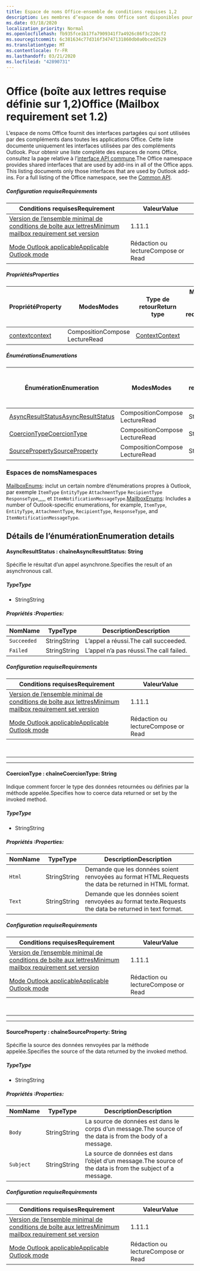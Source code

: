 ```yaml
---
title: Espace de noms Office-ensemble de conditions requises 1,2
description: Les membres d’espace de noms Office sont disponibles pour les compléments Outlook à l’aide de l’API de boîte aux lettres Set 1,2.
ms.date: 03/18/2020
localization_priority: Normal
ms.openlocfilehash: fb935fce1b17fa7909341f7a4926c86f3c220cf2
ms.sourcegitcommit: 6c381634c77d316f34747131860db0a0bced2529
ms.translationtype: MT
ms.contentlocale: fr-FR
ms.lasthandoff: 03/21/2020
ms.locfileid: "42890731"
---
```

# <a name="office-mailbox-requirement-set-12"></a><span data-ttu-id="9b141-103">Office (boîte aux lettres requise définie sur 1,2)</span><span class="sxs-lookup"><span data-stu-id="9b141-103">Office (Mailbox requirement set 1.2)</span></span>

<span data-ttu-id="9b141-p101">L’espace de noms Office fournit des interfaces partagées qui sont utilisées par des compléments dans toutes les applications Office. Cette liste documente uniquement les interfaces utilisées par des compléments Outlook. Pour obtenir une liste complète des espaces de noms Office, consultez la page relative à l’[interface API commune](/javascript/api/office).</span><span class="sxs-lookup"><span data-stu-id="9b141-p101">The Office namespace provides shared interfaces that are used by add-ins in all of the Office apps. This listing documents only those interfaces that are used by Outlook add-ins. For a full listing of the Office namespace, see the [Common API](/javascript/api/office).</span></span>

##### <a name="requirements"></a><span data-ttu-id="9b141-106">Configuration requise</span><span class="sxs-lookup"><span data-stu-id="9b141-106">Requirements</span></span>

|<span data-ttu-id="9b141-107">Conditions requises</span><span class="sxs-lookup"><span data-stu-id="9b141-107">Requirement</span></span>| <span data-ttu-id="9b141-108">Valeur</span><span class="sxs-lookup"><span data-stu-id="9b141-108">Value</span></span>|
|---|---|
|[<span data-ttu-id="9b141-109">Version de l’ensemble minimal de conditions de boîte aux lettres</span><span class="sxs-lookup"><span data-stu-id="9b141-109">Minimum mailbox requirement set version</span></span>](../../requirement-sets/outlook-api-requirement-sets.md)| <span data-ttu-id="9b141-110">1.1</span><span class="sxs-lookup"><span data-stu-id="9b141-110">1.1</span></span>|
|[<span data-ttu-id="9b141-111">Mode Outlook applicable</span><span class="sxs-lookup"><span data-stu-id="9b141-111">Applicable Outlook mode</span></span>](../../../outlook/outlook-add-ins-overview.md#extension-points)| <span data-ttu-id="9b141-112">Rédaction ou lecture</span><span class="sxs-lookup"><span data-stu-id="9b141-112">Compose or Read</span></span>|

##### <a name="properties"></a><span data-ttu-id="9b141-113">Propriétés</span><span class="sxs-lookup"><span data-stu-id="9b141-113">Properties</span></span>

| <span data-ttu-id="9b141-114">Propriété</span><span class="sxs-lookup"><span data-stu-id="9b141-114">Property</span></span> | <span data-ttu-id="9b141-115">Modes</span><span class="sxs-lookup"><span data-stu-id="9b141-115">Modes</span></span> | <span data-ttu-id="9b141-116">Type de retour</span><span class="sxs-lookup"><span data-stu-id="9b141-116">Return type</span></span> | <span data-ttu-id="9b141-117">Minimale</span><span class="sxs-lookup"><span data-stu-id="9b141-117">Minimum</span></span><br><span data-ttu-id="9b141-118">ensemble de conditions requises</span><span class="sxs-lookup"><span data-stu-id="9b141-118">requirement set</span></span> |
|---|---|---|:---:|
| [<span data-ttu-id="9b141-119">context</span><span class="sxs-lookup"><span data-stu-id="9b141-119">context</span></span>](office.context.md) | <span data-ttu-id="9b141-120">Composition</span><span class="sxs-lookup"><span data-stu-id="9b141-120">Compose</span></span><br><span data-ttu-id="9b141-121">Lecture</span><span class="sxs-lookup"><span data-stu-id="9b141-121">Read</span></span> | [<span data-ttu-id="9b141-122">Context</span><span class="sxs-lookup"><span data-stu-id="9b141-122">Context</span></span>](/javascript/api/office/office.context?view=outlook-js-1.2) | [<span data-ttu-id="9b141-123">1.1</span><span class="sxs-lookup"><span data-stu-id="9b141-123">1.1</span></span>](../requirement-set-1.1/outlook-requirement-set-1.1.md) |

##### <a name="enumerations"></a><span data-ttu-id="9b141-124">Énumérations</span><span class="sxs-lookup"><span data-stu-id="9b141-124">Enumerations</span></span>

| <span data-ttu-id="9b141-125">Énumération</span><span class="sxs-lookup"><span data-stu-id="9b141-125">Enumeration</span></span> | <span data-ttu-id="9b141-126">Modes</span><span class="sxs-lookup"><span data-stu-id="9b141-126">Modes</span></span> | <span data-ttu-id="9b141-127">Type de retour</span><span class="sxs-lookup"><span data-stu-id="9b141-127">Return type</span></span> | <span data-ttu-id="9b141-128">Minimale</span><span class="sxs-lookup"><span data-stu-id="9b141-128">Minimum</span></span><br><span data-ttu-id="9b141-129">ensemble de conditions requises</span><span class="sxs-lookup"><span data-stu-id="9b141-129">requirement set</span></span> |
|---|---|---|:---:|
| [<span data-ttu-id="9b141-130">AsyncResultStatus</span><span class="sxs-lookup"><span data-stu-id="9b141-130">AsyncResultStatus</span></span>](#asyncresultstatus-string) | <span data-ttu-id="9b141-131">Composition</span><span class="sxs-lookup"><span data-stu-id="9b141-131">Compose</span></span><br><span data-ttu-id="9b141-132">Lecture</span><span class="sxs-lookup"><span data-stu-id="9b141-132">Read</span></span> | <span data-ttu-id="9b141-133">String</span><span class="sxs-lookup"><span data-stu-id="9b141-133">String</span></span> | [<span data-ttu-id="9b141-134">1.1</span><span class="sxs-lookup"><span data-stu-id="9b141-134">1.1</span></span>](../requirement-set-1.1/outlook-requirement-set-1.1.md) |
| [<span data-ttu-id="9b141-135">CoercionType</span><span class="sxs-lookup"><span data-stu-id="9b141-135">CoercionType</span></span>](#coerciontype-string) | <span data-ttu-id="9b141-136">Composition</span><span class="sxs-lookup"><span data-stu-id="9b141-136">Compose</span></span><br><span data-ttu-id="9b141-137">Lecture</span><span class="sxs-lookup"><span data-stu-id="9b141-137">Read</span></span> | <span data-ttu-id="9b141-138">String</span><span class="sxs-lookup"><span data-stu-id="9b141-138">String</span></span> | [<span data-ttu-id="9b141-139">1.1</span><span class="sxs-lookup"><span data-stu-id="9b141-139">1.1</span></span>](../requirement-set-1.1/outlook-requirement-set-1.1.md) |
| [<span data-ttu-id="9b141-140">SourceProperty</span><span class="sxs-lookup"><span data-stu-id="9b141-140">SourceProperty</span></span>](#sourceproperty-string) | <span data-ttu-id="9b141-141">Composition</span><span class="sxs-lookup"><span data-stu-id="9b141-141">Compose</span></span><br><span data-ttu-id="9b141-142">Lecture</span><span class="sxs-lookup"><span data-stu-id="9b141-142">Read</span></span> | <span data-ttu-id="9b141-143">String</span><span class="sxs-lookup"><span data-stu-id="9b141-143">String</span></span> | [<span data-ttu-id="9b141-144">1.1</span><span class="sxs-lookup"><span data-stu-id="9b141-144">1.1</span></span>](../requirement-set-1.1/outlook-requirement-set-1.1.md) |

### <a name="namespaces"></a><span data-ttu-id="9b141-145">Espaces de noms</span><span class="sxs-lookup"><span data-stu-id="9b141-145">Namespaces</span></span>

<span data-ttu-id="9b141-146">[MailboxEnums](/javascript/api/outlook/office.mailboxenums.attachmentcontentformat?view=outlook-js-1.2): inclut un certain nombre d’énumérations propres à Outlook, par exemple `ItemType` `EntityType` `AttachmentType` `RecipientType` `ResponseType`,,,,, et `ItemNotificationMessageType`.</span><span class="sxs-lookup"><span data-stu-id="9b141-146">[MailboxEnums](/javascript/api/outlook/office.mailboxenums.attachmentcontentformat?view=outlook-js-1.2): Includes a number of Outlook-specific enumerations, for example, `ItemType`, `EntityType`, `AttachmentType`, `RecipientType`, `ResponseType`, and `ItemNotificationMessageType`.</span></span>

## <a name="enumeration-details"></a><span data-ttu-id="9b141-147">Détails de l’énumération</span><span class="sxs-lookup"><span data-stu-id="9b141-147">Enumeration details</span></span>

#### <a name="asyncresultstatus-string"></a><span data-ttu-id="9b141-148">AsyncResultStatus : chaîne</span><span class="sxs-lookup"><span data-stu-id="9b141-148">AsyncResultStatus: String</span></span>

<span data-ttu-id="9b141-149">Spécifie le résultat d’un appel asynchrone.</span><span class="sxs-lookup"><span data-stu-id="9b141-149">Specifies the result of an asynchronous call.</span></span>

##### <a name="type"></a><span data-ttu-id="9b141-150">Type</span><span class="sxs-lookup"><span data-stu-id="9b141-150">Type</span></span>

*   <span data-ttu-id="9b141-151">String</span><span class="sxs-lookup"><span data-stu-id="9b141-151">String</span></span>

##### <a name="properties"></a><span data-ttu-id="9b141-152">Propriétés :</span><span class="sxs-lookup"><span data-stu-id="9b141-152">Properties:</span></span>

|<span data-ttu-id="9b141-153">Nom</span><span class="sxs-lookup"><span data-stu-id="9b141-153">Name</span></span>| <span data-ttu-id="9b141-154">Type</span><span class="sxs-lookup"><span data-stu-id="9b141-154">Type</span></span>| <span data-ttu-id="9b141-155">Description</span><span class="sxs-lookup"><span data-stu-id="9b141-155">Description</span></span>|
|---|---|---|
|`Succeeded`| <span data-ttu-id="9b141-156">String</span><span class="sxs-lookup"><span data-stu-id="9b141-156">String</span></span>|<span data-ttu-id="9b141-157">L’appel a réussi.</span><span class="sxs-lookup"><span data-stu-id="9b141-157">The call succeeded.</span></span>|
|`Failed`| <span data-ttu-id="9b141-158">String</span><span class="sxs-lookup"><span data-stu-id="9b141-158">String</span></span>|<span data-ttu-id="9b141-159">L’appel n’a pas réussi.</span><span class="sxs-lookup"><span data-stu-id="9b141-159">The call failed.</span></span>|

##### <a name="requirements"></a><span data-ttu-id="9b141-160">Configuration requise</span><span class="sxs-lookup"><span data-stu-id="9b141-160">Requirements</span></span>

|<span data-ttu-id="9b141-161">Conditions requises</span><span class="sxs-lookup"><span data-stu-id="9b141-161">Requirement</span></span>| <span data-ttu-id="9b141-162">Valeur</span><span class="sxs-lookup"><span data-stu-id="9b141-162">Value</span></span>|
|---|---|
|[<span data-ttu-id="9b141-163">Version de l’ensemble minimal de conditions de boîte aux lettres</span><span class="sxs-lookup"><span data-stu-id="9b141-163">Minimum mailbox requirement set version</span></span>](../../requirement-sets/outlook-api-requirement-sets.md)| <span data-ttu-id="9b141-164">1.1</span><span class="sxs-lookup"><span data-stu-id="9b141-164">1.1</span></span>|
|[<span data-ttu-id="9b141-165">Mode Outlook applicable</span><span class="sxs-lookup"><span data-stu-id="9b141-165">Applicable Outlook mode</span></span>](../../../outlook/outlook-add-ins-overview.md#extension-points)| <span data-ttu-id="9b141-166">Rédaction ou lecture</span><span class="sxs-lookup"><span data-stu-id="9b141-166">Compose or Read</span></span>|

<br>

---
---

#### <a name="coerciontype-string"></a><span data-ttu-id="9b141-167">CoercionType : chaîne</span><span class="sxs-lookup"><span data-stu-id="9b141-167">CoercionType: String</span></span>

<span data-ttu-id="9b141-168">Indique comment forcer le type des données retournées ou définies par la méthode appelée.</span><span class="sxs-lookup"><span data-stu-id="9b141-168">Specifies how to coerce data returned or set by the invoked method.</span></span>

##### <a name="type"></a><span data-ttu-id="9b141-169">Type</span><span class="sxs-lookup"><span data-stu-id="9b141-169">Type</span></span>

*   <span data-ttu-id="9b141-170">String</span><span class="sxs-lookup"><span data-stu-id="9b141-170">String</span></span>

##### <a name="properties"></a><span data-ttu-id="9b141-171">Propriétés :</span><span class="sxs-lookup"><span data-stu-id="9b141-171">Properties:</span></span>

|<span data-ttu-id="9b141-172">Nom</span><span class="sxs-lookup"><span data-stu-id="9b141-172">Name</span></span>| <span data-ttu-id="9b141-173">Type</span><span class="sxs-lookup"><span data-stu-id="9b141-173">Type</span></span>| <span data-ttu-id="9b141-174">Description</span><span class="sxs-lookup"><span data-stu-id="9b141-174">Description</span></span>|
|---|---|---|
|`Html`| <span data-ttu-id="9b141-175">String</span><span class="sxs-lookup"><span data-stu-id="9b141-175">String</span></span>|<span data-ttu-id="9b141-176">Demande que les données soient renvoyées au format HTML.</span><span class="sxs-lookup"><span data-stu-id="9b141-176">Requests the data be returned in HTML format.</span></span>|
|`Text`| <span data-ttu-id="9b141-177">String</span><span class="sxs-lookup"><span data-stu-id="9b141-177">String</span></span>|<span data-ttu-id="9b141-178">Demande que les données soient renvoyées au format texte.</span><span class="sxs-lookup"><span data-stu-id="9b141-178">Requests the data be returned in text format.</span></span>|

##### <a name="requirements"></a><span data-ttu-id="9b141-179">Configuration requise</span><span class="sxs-lookup"><span data-stu-id="9b141-179">Requirements</span></span>

|<span data-ttu-id="9b141-180">Conditions requises</span><span class="sxs-lookup"><span data-stu-id="9b141-180">Requirement</span></span>| <span data-ttu-id="9b141-181">Valeur</span><span class="sxs-lookup"><span data-stu-id="9b141-181">Value</span></span>|
|---|---|
|[<span data-ttu-id="9b141-182">Version de l’ensemble minimal de conditions de boîte aux lettres</span><span class="sxs-lookup"><span data-stu-id="9b141-182">Minimum mailbox requirement set version</span></span>](../../requirement-sets/outlook-api-requirement-sets.md)| <span data-ttu-id="9b141-183">1.1</span><span class="sxs-lookup"><span data-stu-id="9b141-183">1.1</span></span>|
|[<span data-ttu-id="9b141-184">Mode Outlook applicable</span><span class="sxs-lookup"><span data-stu-id="9b141-184">Applicable Outlook mode</span></span>](../../../outlook/outlook-add-ins-overview.md#extension-points)| <span data-ttu-id="9b141-185">Rédaction ou lecture</span><span class="sxs-lookup"><span data-stu-id="9b141-185">Compose or Read</span></span>|

<br>

---
---

#### <a name="sourceproperty-string"></a><span data-ttu-id="9b141-186">SourceProperty : chaîne</span><span class="sxs-lookup"><span data-stu-id="9b141-186">SourceProperty: String</span></span>

<span data-ttu-id="9b141-187">Spécifie la source des données renvoyées par la méthode appelée.</span><span class="sxs-lookup"><span data-stu-id="9b141-187">Specifies the source of the data returned by the invoked method.</span></span>

##### <a name="type"></a><span data-ttu-id="9b141-188">Type</span><span class="sxs-lookup"><span data-stu-id="9b141-188">Type</span></span>

*   <span data-ttu-id="9b141-189">String</span><span class="sxs-lookup"><span data-stu-id="9b141-189">String</span></span>

##### <a name="properties"></a><span data-ttu-id="9b141-190">Propriétés :</span><span class="sxs-lookup"><span data-stu-id="9b141-190">Properties:</span></span>

|<span data-ttu-id="9b141-191">Nom</span><span class="sxs-lookup"><span data-stu-id="9b141-191">Name</span></span>| <span data-ttu-id="9b141-192">Type</span><span class="sxs-lookup"><span data-stu-id="9b141-192">Type</span></span>| <span data-ttu-id="9b141-193">Description</span><span class="sxs-lookup"><span data-stu-id="9b141-193">Description</span></span>|
|---|---|---|
|`Body`| <span data-ttu-id="9b141-194">String</span><span class="sxs-lookup"><span data-stu-id="9b141-194">String</span></span>|<span data-ttu-id="9b141-195">La source de données est dans le corps d’un message.</span><span class="sxs-lookup"><span data-stu-id="9b141-195">The source of the data is from the body of a message.</span></span>|
|`Subject`| <span data-ttu-id="9b141-196">String</span><span class="sxs-lookup"><span data-stu-id="9b141-196">String</span></span>|<span data-ttu-id="9b141-197">La source de données est dans l’objet d’un message.</span><span class="sxs-lookup"><span data-stu-id="9b141-197">The source of the data is from the subject of a message.</span></span>|

##### <a name="requirements"></a><span data-ttu-id="9b141-198">Configuration requise</span><span class="sxs-lookup"><span data-stu-id="9b141-198">Requirements</span></span>

|<span data-ttu-id="9b141-199">Conditions requises</span><span class="sxs-lookup"><span data-stu-id="9b141-199">Requirement</span></span>| <span data-ttu-id="9b141-200">Valeur</span><span class="sxs-lookup"><span data-stu-id="9b141-200">Value</span></span>|
|---|---|
|[<span data-ttu-id="9b141-201">Version de l’ensemble minimal de conditions de boîte aux lettres</span><span class="sxs-lookup"><span data-stu-id="9b141-201">Minimum mailbox requirement set version</span></span>](../../requirement-sets/outlook-api-requirement-sets.md)| <span data-ttu-id="9b141-202">1.1</span><span class="sxs-lookup"><span data-stu-id="9b141-202">1.1</span></span>|
|[<span data-ttu-id="9b141-203">Mode Outlook applicable</span><span class="sxs-lookup"><span data-stu-id="9b141-203">Applicable Outlook mode</span></span>](../../../outlook/outlook-add-ins-overview.md#extension-points)| <span data-ttu-id="9b141-204">Rédaction ou lecture</span><span class="sxs-lookup"><span data-stu-id="9b141-204">Compose or Read</span></span>|
